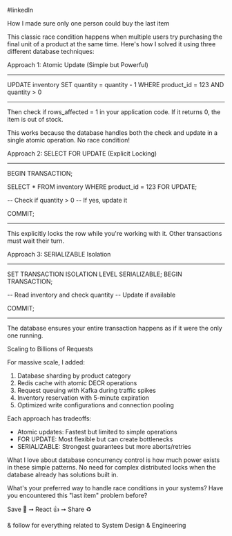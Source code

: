 
#linkedIn 


How I made sure only one person could buy the last item

This classic race condition happens when multiple users try purchasing the final unit of a product at the same time. Here's how I solved it using three different database techniques:


Approach 1: Atomic Update (Simple but Powerful)


------------------------------------------------
UPDATE inventory 
SET quantity = quantity - 1 
WHERE product_id = 123 AND quantity > 0

------------------------------------------------------------------------


Then check if rows_affected = 1 in your application code. If it returns 0, the item is out of stock.

This works because the database handles both the check and update in a single atomic operation. No race condition!




Approach 2: SELECT FOR UPDATE (Explicit Locking)


------------------------------------------------
BEGIN TRANSACTION;
  
SELECT * FROM inventory 
WHERE product_id = 123 
FOR UPDATE;
  
-- Check if quantity > 0
-- If yes, update it
  
COMMIT;

------------------------------------------------


This explicitly locks the row while you're working with it. Other transactions must wait their turn.



Approach 3: SERIALIZABLE Isolation

------------------------------------------------
SET TRANSACTION ISOLATION LEVEL SERIALIZABLE;
BEGIN TRANSACTION;
  
-- Read inventory and check quantity
-- Update if available
  
COMMIT;

------------------------------------------------

The database ensures your entire transaction happens as if it were the only one running.



Scaling to Billions of Requests

For massive scale, I added:

1. Database sharding by product category
2. Redis cache with atomic DECR operations
3. Request queuing with Kafka during traffic spikes
4. Inventory reservation with 5-minute expiration
5. Optimized write configurations and connection pooling


Each approach has tradeoffs:

- Atomic updates: Fastest but limited to simple operations
- FOR UPDATE: Most flexible but can create bottlenecks
- SERIALIZABLE: Strongest guarantees but more aborts/retries


What I love about database concurrency control is how much power exists in these simple patterns. No need for complex distributed locks when the database already has solutions built in.


What's your preferred way to handle race conditions in your systems? Have you encountered this "last item" problem before?

Save 💾 ➞ React 👍 ➞ Share ♻️  
  
& follow for everything related to System Design & Engineering